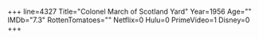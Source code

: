 +++
line=4327
Title="Colonel March of Scotland Yard"
Year=1956
Age=""
IMDb="7.3"
RottenTomatoes=""
Netflix=0
Hulu=0
PrimeVideo=1
Disney=0
+++

